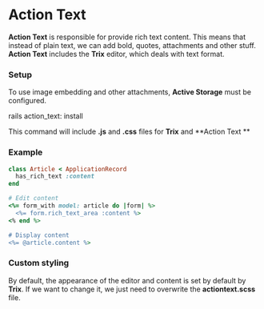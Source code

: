 # Action Text

**Action Text** is responsible for provide rich text content. This means that instead of plain text, we can add bold, quotes, attachments and other stuff. **Action Text** includes the **Trix** editor, which deals with text format.

### Setup

To use image embedding and other attachments, **Active Storage** must be configured.

rails action_text: install

This command will include **.js** and **.css** files for **Trix** and **Action Text **

### Example

``` Ruby
class Article < ApplicationRecord
  has_rich_text :content
end

# Edit content
<%= form_with model: article do |form| %>
  <%= form.rich_text_area :content %>
<% end %>

# Display content
<%= @article.content %>
```

### Custom styling

By default, the appearance of the editor and content is set by default by **Trix**. If we want to change it, we just need to overwrite the **actiontext.scss** file.
